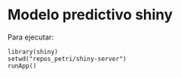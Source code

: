 Modelo predictivo shiny
========================================================
Para ejecutar:

```{r}
library(shiny)
setwd("repos_petri/shiny-server")
runApp()
```

